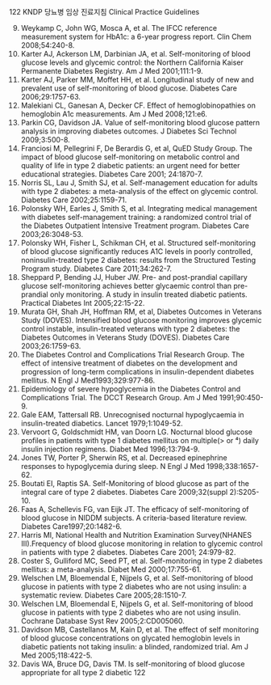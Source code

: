 122
KNDP 당뇨병 임상 진료지침 Clinical Practice Guidelines

9.  Weykamp C, John WG, Mosca A, et al. The IFCC reference measurement system for HbA1c: a 6-year progress report. Clin Chem 2008;54:240-8.
10. Karter AJ, Ackerson LM, Darbinian JA, et al. Self-monitoring of blood glucose levels and glycemic control: the Northern California Kaiser Permanente Diabetes Registry. Am J Med 2001;111:1-9.
11. Karter AJ, Parker MM, Moffet HH, et al. Longitudinal study of new and prevalent use of self-monitoring of blood glucose. Diabetes Care 2006;29:1757-63.
12. Malekiani CL, Ganesan A, Decker CF. Effect of hemoglobinopathies on hemoglobin A1c measurements. Am J Med 2008;121:e6.
13. Parkin CG, Davidson JA. Value of self-monitoring blood glucose pattern analysis in improving diabetes outcomes. J Diabetes Sci Technol 2009;3:500-8.
14. Franciosi M, Pellegrini F, De Berardis G, et al, QuED Study Group. The impact of blood glucose self-monitoring on metabolic control and quality of life in type 2 diabetic patients: an urgent need for better educational strategies. Diabetes Care 2001; 24:1870-7.
15. Norris SL, Lau J, Smith SJ, et al. Self-management education for adults with type 2 diabetes: a meta-analysis of the effect on glycemic control. Diabetes Care 2002;25:1159-71.
16. Polonsky WH, Earles J, Smith S, et al. Integrating medical management with diabetes self-management training: a randomized control trial of the Diabetes Outpatient Intensive Treatment program. Diabetes Care 2003;26:3048-53.
17. Polonsky WH, Fisher L, Schikman CH, et al. Structured self-monitoring of blood glucose significantly reduces A1C levels in poorly controlled, noninsulin-treated type 2 diabetes: results from the Structured Testing Program study. Diabetes Care 2011;34:262-7.
18. Sheppard P, Bending JJ, Huber JW. Pre- and post-prandial capillary glucose self-monitoring achieves better glycaemic control than pre-prandial only monitoring. A study in insulin treated diabetic patients. Practical Diabetes Int 2005;22:15-22.
19. Murata GH, Shah JH, Hoffman RM, et al, Diabetes Outcomes in Veterans Study (DOVES). Intensified blood glucose monitoring improves glycemic control instable, insulin-treated veterans with type 2 diabetes: the Diabetes Outcomes in Veterans Study (DOVES). Diabetes Care 2003;26:1759-63.
20. The Diabetes Control and Complications Trial Research Group. The effect of intensive treatment of diabetes on the development and progression of long-term complications in insulin-dependent diabetes mellitus. N Engl J Med1993;329:977-86.
21. Epidemiology of severe hypoglycemia in the Diabetes Control and Complications Trial. The DCCT Research Group. Am J Med 1991;90:450-9.
22. Gale EAM, Tattersall RB. Unrecognised nocturnal hypoglycaemia in insulin-treated diabetics. Lancet 1979;1:1049-52.
23. Vervoort G, Goldschmidt HM, van Doorn LG. Nocturnal blood glucose profiles in patients with type 1 diabetes mellitus on multiple(> or ⁴) daily insulin injection regimens. Diabet Med 1996;13:794-9.
24. Jones TW, Porter P, Sherwin RS, et al. Decreased epinephrine responses to hypoglycemia during sleep. N Engl J Med 1998;338:1657-62.
25. Boutati EI, Raptis SA. Self-Monitoring of blood glucose as part of the integral care of type 2 diabetes. Diabetes Care 2009;32(suppl 2):S205-10.
26. Faas A, Schellevis FG, van Eijk JT. The efficacy of self-monitoring of blood glucose in NIDDM subjects. A criteria-based literature review. Diabetes Care1997;20:1482-6.
27. Harris MI, National Health and Nutrition Examination Survey(NHANES III).Frequency of blood glucose monitoring in relation to glycemic control in patients with type 2 diabetes. Diabetes Care 2001; 24:979-82.
28. Coster S, Gulliford MC, Seed PT, et al. Self-monitoring in type 2 diabetes mellitus: a meta-analysis. Diabet Med 2000;17:755-61.
29. Welschen LM, Bloemendal E, Nijpels G, et al. Self-monitoring of blood glucose in patients with type 2 diabetes who are not using insulin: a systematic review. Diabetes Care 2005;28:1510-7.
30. Welschen LM, Bloemendal E, Nijpels G, et al. Self-monitoring of blood glucose in patients with type 2 diabetes who are not using insulin. Cochrane Database Syst Rev 2005;2:CD005060.
31. Davidson MB, Castellanos M, Kain D, et al. The effect of self monitoring of blood glucose concentrations on glycated hemoglobin levels in diabetic patients not taking insulin: a blinded, randomized trial. Am J Med 2005;118:422-5.
32. Davis WA, Bruce DG, Davis TM. Is self-monitoring of blood glucose appropriate for all type 2 diabetic
<PAGE>122